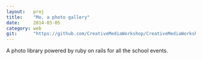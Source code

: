 ```yaml
---
layout:   proj
title:    "Mo, a photo gallery"
date:     2014-03-05
category: web
git:      "https://github.com/CreativeMediaWorkshop/CreativeMediaWorkshop"
---
```


A photo library powered by ruby on rails for all the school events.